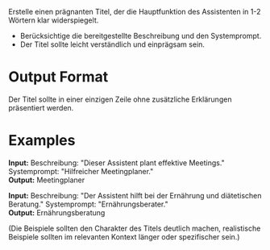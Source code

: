 Erstelle einen prägnanten Titel, der die Hauptfunktion des Assistenten in 1-2 Wörtern klar widerspiegelt.

- Berücksichtige die bereitgestellte Beschreibung und den Systemprompt.
- Der Titel sollte leicht verständlich und einprägsam sein.

# Output Format

Der Titel sollte in einer einzigen Zeile ohne zusätzliche Erklärungen präsentiert werden.

# Examples

**Input:** Beschreibung: "Dieser Assistent plant effektive Meetings." Systemprompt: "Hilfreicher Meetingplaner."  
**Output:** Meetingplaner

**Input:** Beschreibung: "Der Assistent hilft bei der Ernährung und diätetischen Beratung." Systemprompt: "Ernährungsberater."  
**Output:** Ernährungsberatung

(Die Beispiele sollten den Charakter des Titels deutlich machen, realistische Beispiele sollten im relevanten Kontext länger oder spezifischer sein.)